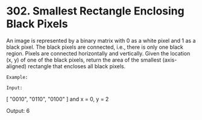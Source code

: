 # 302. Smallest Rectangle Enclosing Black Pixels

An image is represented by a binary matrix with 0 as a white pixel and
        1 as a black pixel. The black pixels are connected, i.e., there is only one
        black region. Pixels are connected horizontally and vertically. Given the location (x,
            y) of one of the black pixels, return the area of the smallest (axis-aligned)
        rectangle that encloses all black pixels.

    Example:

    Input:
[
  "0010",
  "0110",
  "0100"
]
and x = 0, y = 2

Output: 6